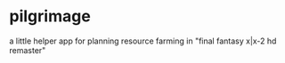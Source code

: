 # pilgrimage
a little helper app for planning resource farming in "final fantasy x|x-2 hd remaster"
